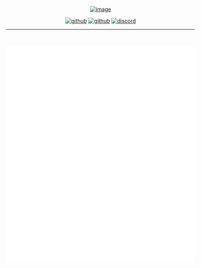 <span align="center">

<a href="https://pinax.network"><img width="500" alt="image" src="https://user-images.githubusercontent.com/550895/214924068-2f10de8a-f7f8-488d-b4ce-2c1f5428d082.png"></img></a>

[<img alt="github" src="https://img.shields.io/badge/Github-Pinax-7240C8?style=for-the-badge&logo=github">](https://github.com/pinax-network)
[<img alt="github" src="https://img.shields.io/badge/Twitter-pinax-1D9BF0?style=for-the-badge&logo=twitter">](https://twitter.com/PinaxNetwork)
[<img alt="discord" src="https://img.shields.io/badge/Discord-TheGraph-737CF8?style=for-the-badge&logo=discord">](https://discord.gg/graphprotocol)

---

<br />

![Metrics](/profile/metrics.svg)

</span>
